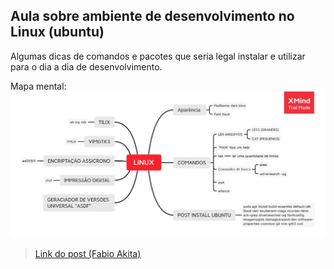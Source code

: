 ## Aula sobre ambiente de desenvolvimento no Linux (ubuntu)
Algumas dicas de comandos e pacotes que seria legal instalar e utilizar para o dia a dia de desenvolvimento.

Mapa mental:
![linux](./LinuxMindMap.png)

> [Link do post (Fabio Akita)](https://www.akitaonrails.com/2019/07/12/akitando-54-o-guia-definitivo-de-ubuntu-para-devs-inicianteshi)
